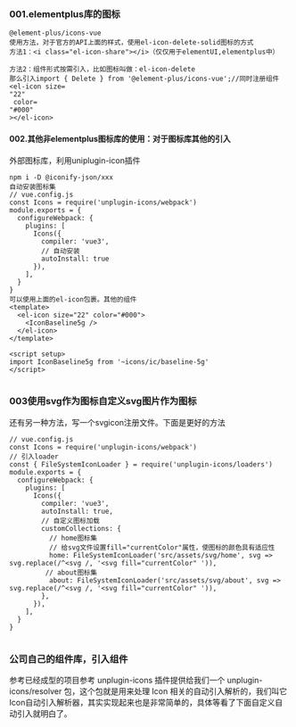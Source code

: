 


### 001.elementplus库的图标
~~~
@element-plus/icons-vue
使用方法，对于官方的API上面的样式，使用el-icon-delete-solid图标的方式
方法1：<i class="el-icon-share"></i>（仅仅用于elementUI,elementplus中）

方法2：组件形式按需引入，比如图标叫做：el-icon-delete
那么引入import { Delete } from '@element-plus/icons-vue';//同时注册组件
<el-icon size=
"22"
 color=
"#000"
></el-icon>

~~~

#### 002.其他非elementplus图标库的使用：对于图标库其他的引入
外部图标库，利用uniplugin-icon插件
~~~
npm i -D @iconify-json/xxx
自动安装图标集
// vue.config.js
const Icons = require('unplugin-icons/webpack')
module.exports = {
  configureWebpack: {
    plugins: [
      Icons({
        compiler: 'vue3',
        // 自动安装
        autoInstall: true
      }),
    ],
  }
}
可以使用上面的el-icon包裹。其他的组件
<template>
  <el-icon size="22" color="#000">
    <IconBaseline5g />
  </el-icon>
</template>
 
<script setup>
import IconBaseline5g from '~icons/ic/baseline-5g'
</script>


~~~


### 003使用svg作为图标自定义svg图片作为图标
还有另一种方法，写一个svgicon注册文件。下面是更好的方法
~~~
// vue.config.js
const Icons = require('unplugin-icons/webpack')
// 引入loader
const { FileSystemIconLoader } = require('unplugin-icons/loaders')
module.exports = {
  configureWebpack: {
    plugins: [
      Icons({
        compiler: 'vue3',
        autoInstall: true,
        // 自定义图标加载
        customCollections: {
          // home图标集
          // 给svg文件设置fill="currentColor"属性，使图标的颜色具有适应性
          home: FileSystemIconLoader('src/assets/svg/home', svg => svg.replace(/^<svg /, '<svg fill="currentColor" ')),
         // about图标集
          about: FileSystemIconLoader('src/assets/svg/about', svg => svg.replace(/^<svg /, '<svg fill="currentColor" ')),
        },
      }),
    ],
  }
}


~~~


### 公司自己的组件库，引入组件

参考已经成型的项目参考
unplugin-icons 插件提供给我们一个 unplugin-icons/resolver 包，这个包就是用来处理 Icon 相关的自动引入解析的，我们叫它 Icon自动引入解析器，其实实现起来也是非常简单的，具体等看了下面自定义自动引入就明白了。

